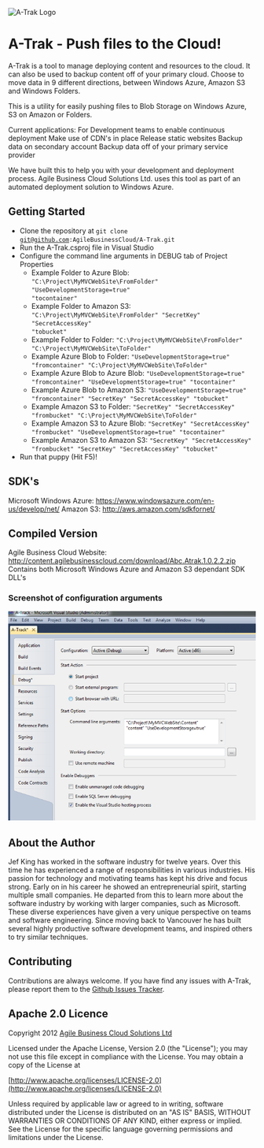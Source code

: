 ![A-Trak Logo](https://github.com/jbueza/A-Trak/raw/add_logo/logo.png)

# A-Trak - Push files to the Cloud!

A-Trak is a tool to manage deploying content and resources to the cloud. It can also be used to backup content off of your primary cloud.
Choose to move data in 9 different directions, between Windows Azure, Amazon S3 and Windows Folders.

This is a utility for easily pushing files to Blob Storage on Windows Azure, S3 on Amazon or Folders.

Current applications:
For Development teams to enable continuous deployment
Make use of CDN's in place
Release static websites
Backup data on secondary account
Backup data off of your primary service provider

We have built this to help you with your development and deployment process. Agile Business Cloud Solutions Ltd. uses this tool as part of an automated deployment solution to Windows Azure.


## Getting Started

* Clone the repository at <code>git clone git@github.com:AgileBusinessCloud/A-Trak.git</code>
* Run the A-Trak.csproj file in Visual Studio
* Configure the command line arguments in DEBUG tab of Project Properties
  * Example Folder to Azure Blob: <code>"C:\Project\MyMVCWebSite\FromFolder" "UseDevelopmentStorage=true" "tocontainer"</code>
  * Example Folder to Amazon S3: <code>"C:\Project\MyMVCWebSite\FromFolder" "SecretKey" "SecretAccessKey" "tobucket"</code>
  * Example Folder to Folder: <code>"C:\Project\MyMVCWebSite\FromFolder" "C:\Project\MyMVCWebSite\ToFolder"</code>
  * Example Azure Blob to Folder: <code>"UseDevelopmentStorage=true" "fromcontainer" "C:\Project\MyMVCWebSite\ToFolder"</code>
  * Example Azure Blob to Azure Blob: <code>"UseDevelopmentStorage=true" "fromcontainer" "UseDevelopmentStorage=true" "tocontainer"</code>
  * Example Azure Blob to Amazon S3: <code>"UseDevelopmentStorage=true" "fromcontainer" "SecretKey" "SecretAccessKey" "tobucket"</code>
  * Example Amazon S3 to Folder: <code>"SecretKey" "SecretAccessKey" "frombucket" "C:\Project\MyMVCWebSite\ToFolder"</code>
  * Example Amazon S3 to Azure Blob: <code>"SecretKey" "SecretAccessKey" "frombucket"  "UseDevelopmentStorage=true" "tocontainer"</code>
  * Example Amazon S3 to Amazon S3: <code>"SecretKey" "SecretAccessKey" "frombucket" "SecretKey" "SecretAccessKey" "tobucket"</code>
* Run that puppy (Hit F5)!

## SDK's
Microsoft Windows Azure: https://www.windowsazure.com/en-us/develop/net/
Amazon S3: http://aws.amazon.com/sdkfornet/

## Compiled Version
Agile Business Cloud Website: http://content.agilebusinesscloud.com/download/Abc.Atrak.1.0.2.2.zip
Contains both Microsoft Windows Azure and Amazon S3 dependant SDK DLL's

### Screenshot of configuration arguments

![A-Trak Configuration](https://github.com/AgileBusinessCloud/A-Trak/raw/master/Config.PNG)

## About the Author

Jef King has worked in the software industry for twelve years. Over this time he has experienced a range of responsibilities in various industries. His passion for technology and motivating teams has kept his drive and focus strong. Early on in his career he showed an entrepreneurial spirit, starting multiple small companies. He departed from this to learn more about the software industry by working with larger companies, such as Microsoft. These diverse experiences have given a very unique perspective on teams and software engineering. Since moving back to Vancouver he has built several highly productive software development teams, and inspired others to try similar techniques.

## Contributing

Contributions are always welcome. If you have find any issues with A-Trak, please report them to the [Github Issues Tracker](https://github.com/AgileBusinessCloud/A-Trak/issues?sort=created&direction=desc&state=open).

## Apache 2.0 Licence

Copyright 2012 [Agile Business Cloud Solutions Ltd](http://www.agilebusinesscloud.com)

Licensed under the Apache License, Version 2.0 (the "License"); you may not use this file except in compliance with the License. You may obtain a copy of the License at

[http://www.apache.org/licenses/LICENSE-2.0](http://www.apache.org/licenses/LICENSE-2.0)

Unless required by applicable law or agreed to in writing, software distributed under the License is distributed on an "AS IS" BASIS, WITHOUT WARRANTIES OR CONDITIONS OF ANY KIND, either express or implied. See the License for the specific language governing permissions and limitations under the License.
